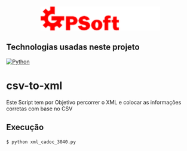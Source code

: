 <p align="center">
  <img src="./img/gpsoft-logo.PNG" width="320" alt="Logo GPSOFT" /></a>
</p>

## Technologias usadas neste projeto

<a href="https://www.python.org/downloads/" target="_blank"><img src="https://img.shields.io/badge/Python-2C8EBB?style=for-the-badge&logo=yarn&logoColor=white" alt="Python" /></a>

# csv-to-xml
Este Script tem por Objetivo percorrer o XML e colocar as informações corretas com base no CSV

## Execução
```bash
$ python xml_cadoc_3040.py
```
